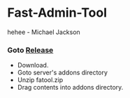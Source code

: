 # Fast-Admin-Tool
hehee - Michael Jackson

### Goto [Release](https://github.com/theeSpark/Fast-Admin-Tool/releases/latest)

* Download.
* Goto server's addons directory
* Unzip fatool.zip
* Drag contents into addons directory.
